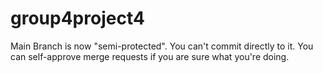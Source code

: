 # group4project4

Main Branch is now "semi-protected". You can't commit directly to it.
You can self-approve merge requests if you are sure what you're doing.
